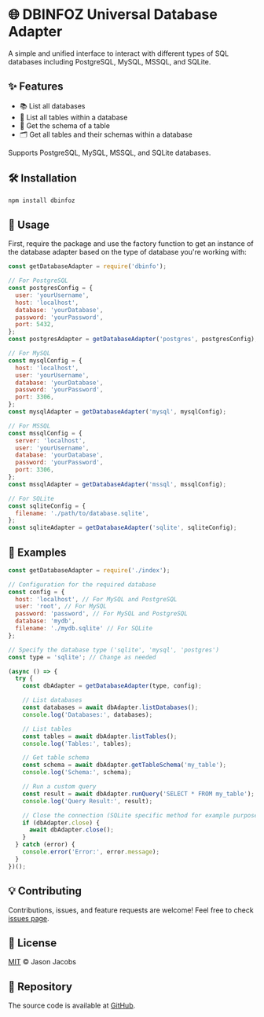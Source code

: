 # 🌐 DBINFOZ Universal Database Adapter

A simple and unified interface to interact with different types of SQL databases including PostgreSQL, MySQL, MSSQL, and SQLite.

## ✨ Features

- 📚 List all databases
- 📃 List all tables within a database
- 📄 Get the schema of a table
- 🗂 Get all tables and their schemas within a database

Supports PostgreSQL, MySQL, MSSQL, and SQLite databases.

## 🛠 Installation

```bash
npm install dbinfoz
```

## 🚀 Usage

First, require the package and use the factory function to get an instance of the database adapter based on the type of database you're working with:

```javascript
const getDatabaseAdapter = require('dbinfo');

// For PostgreSQL
const postgresConfig = {
  user: 'yourUsername',
  host: 'localhost',
  database: 'yourDatabase',
  password: 'yourPassword',
  port: 5432,
};
const postgresAdapter = getDatabaseAdapter('postgres', postgresConfig);

// For MySQL
const mysqlConfig = {
  host: 'localhost',
  user: 'yourUsername',
  database: 'yourDatabase',
  password: 'yourPassword',
  port: 3306,
};
const mysqlAdapter = getDatabaseAdapter('mysql', mysqlConfig);

// For MSSQL
const mssqlConfig = {
  server: 'localhost',
  user: 'yourUsername',
  database: 'yourDatabase',
  password: 'yourPassword',
  port: 3306,
};
const mssqlAdapter = getDatabaseAdapter('mssql', mssqlConfig);

// For SQLite
const sqliteConfig = {
  filename: './path/to/database.sqlite',
};
const sqliteAdapter = getDatabaseAdapter('sqlite', sqliteConfig);
```

## 📖 Examples

```javascript
const getDatabaseAdapter = require('./index');

// Configuration for the required database
const config = {
  host: 'localhost', // For MySQL and PostgreSQL
  user: 'root', // For MySQL
  password: 'password', // For MySQL and PostgreSQL
  database: 'mydb',
  filename: './mydb.sqlite' // For SQLite
};

// Specify the database type ('sqlite', 'mysql', 'postgres')
const type = 'sqlite'; // Change as needed

(async () => {
  try {
    const dbAdapter = getDatabaseAdapter(type, config);

    // List databases
    const databases = await dbAdapter.listDatabases();
    console.log('Databases:', databases);

    // List tables
    const tables = await dbAdapter.listTables();
    console.log('Tables:', tables);

    // Get table schema
    const schema = await dbAdapter.getTableSchema('my_table');
    console.log('Schema:', schema);

    // Run a custom query
    const result = await dbAdapter.runQuery('SELECT * FROM my_table');
    console.log('Query Result:', result);

    // Close the connection (SQLite specific method for example purposes)
    if (dbAdapter.close) {
      await dbAdapter.close();
    }
  } catch (error) {
    console.error('Error:', error.message);
  }
})();
```

## 💡 Contributing

Contributions, issues, and feature requests are welcome! Feel free to check [issues page](https://github.com/rootedbox/dbinfoz/issues).

## 📝 License

[MIT](https://github.com/rootedbox/dbinfoz/blob/main/LICENSE) © Jason Jacobs

## 📁 Repository

The source code is available at [GitHub](https://github.com/rootedbox/dbinfoz).
